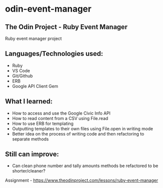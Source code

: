 # odin-event-manager
## The Odin Project - Ruby Event Manager

Ruby event manager project

## Languages/Technologies used:
 - Ruby
 - VS Code
 - Git/Github
 - ERB
 - Google API Client Gem

## What I learned:
 - How to access and use the Google Civic Info API
 - How to read content from a CSV using File.read
 - How to use ERB for templating
 - Outputting templates to their own files using File.open in writing mode
 - Better idea on the process of writing code and then refactoring to separate methods
 
## Still can improve:
 - Can clean phone number and tally amounts methods be refactored to be shorter/cleaner?

Assignment - https://www.theodinproject.com/lessons/ruby-event-manager
